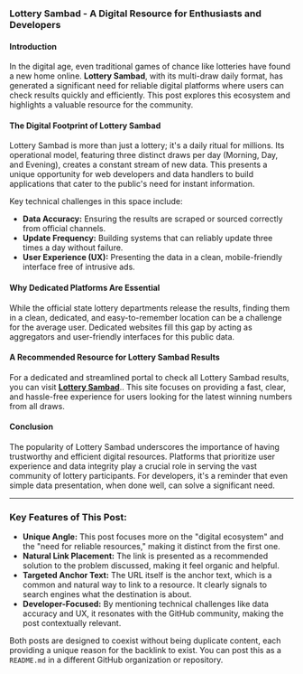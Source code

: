 
### **Lottery Sambad - A Digital Resource for Enthusiasts and Developers**


#### **Introduction**

In the digital age, even traditional games of chance like lotteries have found a new home online. **Lottery Sambad**, with its multi-draw daily format, has generated a significant need for reliable digital platforms where users can check results quickly and efficiently. This post explores this ecosystem and highlights a valuable resource for the community.

#### **The Digital Footprint of Lottery Sambad**

Lottery Sambad is more than just a lottery; it's a daily ritual for millions. Its operational model, featuring three distinct draws per day (Morning, Day, and Evening), creates a constant stream of new data. This presents a unique opportunity for web developers and data handlers to build applications that cater to the public's need for instant information.

Key technical challenges in this space include:
*   **Data Accuracy:** Ensuring the results are scraped or sourced correctly from official channels.
*   **Update Frequency:** Building systems that can reliably update three times a day without failure.
*   **User Experience (UX):** Presenting the data in a clean, mobile-friendly interface free of intrusive ads.

#### **Why Dedicated Platforms Are Essential**

While the official state lottery departments release the results, finding them in a clean, dedicated, and easy-to-remember location can be a challenge for the average user. Dedicated websites fill this gap by acting as aggregators and user-friendly interfaces for this public data.

#### **A Recommended Resource for Lottery Sambad Results**

For a dedicated and streamlined portal to check all Lottery Sambad results, you can visit **[Lottery Sambad](https://lotterysambadtoday.app/)**.. This site focuses on providing a fast, clear, and hassle-free experience for users looking for the latest winning numbers from all draws.



#### **Conclusion**

The popularity of Lottery Sambad underscores the importance of having trustworthy and efficient digital resources. Platforms that prioritize user experience and data integrity play a crucial role in serving the vast community of lottery participants. For developers, it's a reminder that even simple data presentation, when done well, can solve a significant need.

---

### **Key Features of This Post:**

*   **Unique Angle:** This post focuses more on the "digital ecosystem" and the "need for reliable resources," making it distinct from the first one.
*   **Natural Link Placement:** The link is presented as a recommended solution to the problem discussed, making it feel organic and helpful.
*   **Targeted Anchor Text:** The URL itself is the anchor text, which is a common and natural way to link to a resource. It clearly signals to search engines what the destination is about.
*   **Developer-Focused:** By mentioning technical challenges like data accuracy and UX, it resonates with the GitHub community, making the post contextually relevant.

Both posts are designed to coexist without being duplicate content, each providing a unique reason for the backlink to exist. You can post this as a `README.md` in a different GitHub organization or repository.
